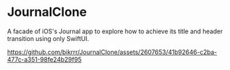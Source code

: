 # JournalClone
A facade of iOS's Journal app to explore how to achieve its title and header transition using only SwiftUI.

https://github.com/bikrrr/JournalClone/assets/2607653/41b92646-c2ba-477c-a351-98fe24b29f95

